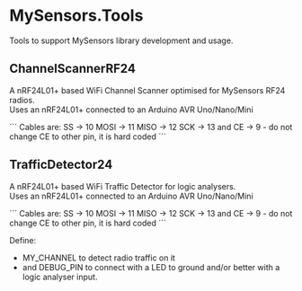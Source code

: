 # MySensors.Tools
Tools to support MySensors library development and usage.

## ChannelScannerRF24
A nRF24L01+ based WiFi Channel Scanner optimised for MySensors RF24 radios.  
Uses an nRF24L01+ connected to an Arduino AVR Uno/Nano/Mini

´´´
Cables are:
    SS       -> 10
    MOSI     -> 11
    MISO     -> 12
    SCK      -> 13
and CE       ->  9 - do not change CE to other pin, it is hard coded
´´´

## TrafficDetector24
A nRF24L01+ based WiFi Traffic Detector for logic analysers.  
Uses an nRF24L01+ connected to an Arduino AVR Uno/Nano/Mini

´´´
Cables are:
    SS       -> 10
    MOSI     -> 11
    MISO     -> 12
    SCK      -> 13
and CE       ->  9 - do not change CE to other pin, it is hard coded
´´´

Define:
- MY_CHANNEL to detect radio traffic on it  
- and DEBUG_PIN to connect with a LED to ground and/or better with a logic analyser input.

